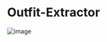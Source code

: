 # Outfit-Extractor

![image](https://github.com/amaanirfan19/Outfit-Extractor/assets/52991990/a209dbe1-4816-41c0-86fd-00362edad61e)
